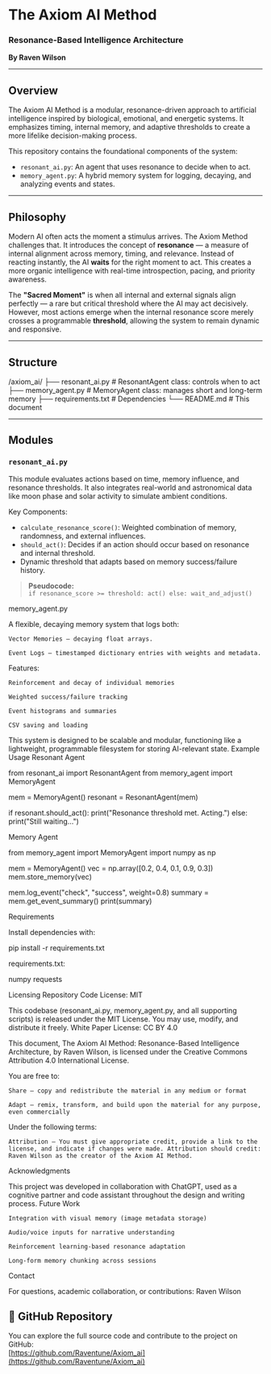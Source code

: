 

# The Axiom AI Method  
### Resonance-Based Intelligence Architecture  
**By Raven Wilson**

---

## Overview

The Axiom AI Method is a modular, resonance-driven approach to artificial intelligence inspired by biological, emotional, and energetic systems. It emphasizes timing, internal memory, and adaptive thresholds to create a more lifelike decision-making process.

This repository contains the foundational components of the system:

- `resonant_ai.py`: An agent that uses resonance to decide when to act.
- `memory_agent.py`: A hybrid memory system for logging, decaying, and analyzing events and states.

---

## Philosophy

Modern AI often acts the moment a stimulus arrives. The Axiom Method challenges that. It introduces the concept of **resonance** — a measure of internal alignment across memory, timing, and relevance. Instead of reacting instantly, the AI **waits** for the right moment to act. This creates a more organic intelligence with real-time introspection, pacing, and priority awareness.

The **"Sacred Moment"** is when all internal and external signals align perfectly — a rare but critical threshold where the AI may act decisively. However, most actions emerge when the internal resonance score merely crosses a programmable **threshold**, allowing the system to remain dynamic and responsive.

---

## Structure

/axiom_ai/
├── resonant_ai.py # ResonantAgent class: controls when to act
├── memory_agent.py # MemoryAgent class: manages short and long-term memory
├── requirements.txt # Dependencies
└── README.md # This document


---

## Modules

### `resonant_ai.py`

This module evaluates actions based on time, memory influence, and resonance thresholds. It also integrates real-world and astronomical data like moon phase and solar activity to simulate ambient conditions.

Key Components:
- `calculate_resonance_score()`: Weighted combination of memory, randomness, and external influences.
- `should_act()`: Decides if an action should occur based on resonance and internal threshold.
- Dynamic threshold that adapts based on memory success/failure history.

> **Pseudocode:**  
> `if resonance_score >= threshold: act() else: wait_and_adjust()`

memory_agent.py

A flexible, decaying memory system that logs both:

    Vector Memories — decaying float arrays.

    Event Logs — timestamped dictionary entries with weights and metadata.

Features:

    Reinforcement and decay of individual memories

    Weighted success/failure tracking

    Event histograms and summaries

    CSV saving and loading

This system is designed to be scalable and modular, functioning like a lightweight, programmable filesystem for storing AI-relevant state.
Example Usage
Resonant Agent

from resonant_ai import ResonantAgent
from memory_agent import MemoryAgent

mem = MemoryAgent()
resonant = ResonantAgent(mem)

if resonant.should_act():
    print("Resonance threshold met. Acting.")
else:
    print("Still waiting...")

Memory Agent

from memory_agent import MemoryAgent
import numpy as np

mem = MemoryAgent()
vec = np.array([0.2, 0.4, 0.1, 0.9, 0.3])
mem.store_memory(vec)

mem.log_event("check", "success", weight=0.8)
summary = mem.get_event_summary()
print(summary)

Requirements

Install dependencies with:

pip install -r requirements.txt

requirements.txt:

numpy
requests

Licensing
Repository Code License: MIT

This codebase (resonant_ai.py, memory_agent.py, and all supporting scripts) is released under the MIT License. You may use, modify, and distribute it freely.
White Paper License: CC BY 4.0

This document, The Axiom AI Method: Resonance-Based Intelligence Architecture, by Raven Wilson, is licensed under the Creative Commons Attribution 4.0 International License.

You are free to:

    Share — copy and redistribute the material in any medium or format

    Adapt — remix, transform, and build upon the material for any purpose, even commercially

Under the following terms:

    Attribution — You must give appropriate credit, provide a link to the license, and indicate if changes were made. Attribution should credit: Raven Wilson as the creator of the Axiom AI Method.

Acknowledgments

This project was developed in collaboration with ChatGPT, used as a cognitive partner and code assistant throughout the design and writing process.
Future Work

    Integration with visual memory (image metadata storage)

    Audio/voice inputs for narrative understanding

    Reinforcement learning-based resonance adaptation

    Long-form memory chunking across sessions

Contact

For questions, academic collaboration, or contributions:
Raven Wilson

## 🔗 GitHub Repository

You can explore the full source code and contribute to the project on GitHub:  
[https://github.com/Raventune/Axiom_ai](https://github.com/Raventune/Axiom_ai)
